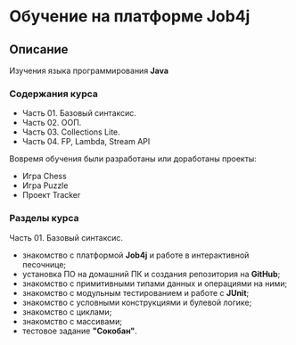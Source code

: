 # **Обучение на платформе Job4j**
## **Описание**
Изучения языка программирования **Java**

### **Содержания курса**
- Часть 01. Базовый синтаксис.
- Часть 02. ООП.
- Часть 03. Collections Lite.
- Часть 04. FP, Lambda, Stream API

Вовремя обучения были разработаны или доработаны проекты:
- Игра Chess
- Игра Puzzle
- Проект Tracker

### **Разделы курса**
Часть 01. Базовый синтаксис.
- знакомство с платформой **Job4j** и работе в интерактивной песочнице;
- установка ПО на домашний ПК и создания репозитория на **GitHub**;
- знакомство с примитивными типами данных и операциями на ними;
- знакомство с модульным тестированием и работе с **JUnit**;
- знакомство с условными конструкциями и булевой логике;
- знакомство с циклами;
- знакомство с массивами;
- тестовое задание **"Сокобан"**.

